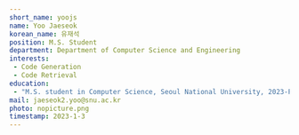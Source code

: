 ```yaml
---
short_name: yoojs
name: Yoo Jaeseok
korean_name: 유재석
position: M.S. Student
department: Department of Computer Science and Engineering
interests:
 - Code Generation
 - Code Retrieval
education:
 - "M.S. student in Computer Science, Seoul National University, 2023-Present"
mail: jaeseok2.yoo@snu.ac.kr
photo: nopicture.png
timestamp: 2023-1-3
---
```


